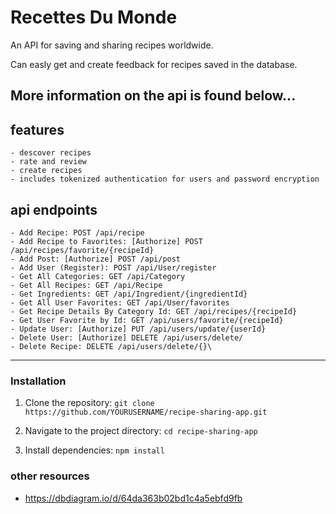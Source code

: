 # Recettes Du Monde

An API for saving and sharing recipes worldwide.

Can easly get and create feedback for recipes saved in the database.

## More information on the api is found below...

## features
```
- descover recipes
- rate and review
- create recipes
- includes tokenized authentication for users and password encryption
```

<TODO add all of the ENDPOINTS and the AUTHORIZED specifications>

## api endpoints
```
- Add Recipe: POST /api/recipe
- Add Recipe to Favorites: [Authorize] POST /api/recipes/favorite/{recipeId}
- Add Post: [Authorize] POST /api/post
- Add User (Register): POST /api/User/register
- Get All Categories: GET /api/Category
- Get All Recipes: GET /api/Recipe
- Get Ingredients: GET /api/Ingredient/{ingredientId}
- Get All User Favorites: GET /api/User/favorites
- Get Recipe Details By Category Id: GET /api/recipes/{recipeId}
- Get User Favorite by Id: GET /api/users/favorite/{recipeId}
- Update User: [Authorize] PUT /api/users/update/{userId}
- Delete User: [Authorize] DELETE /api/users/delete/
- Delete Recipe: DELETE /api/users/delete/{}\
```

---

### Installation

1. Clone the repository: `git clone https://github.com/YOURUSERNAME/recipe-sharing-app.git`

2. Navigate to the project directory: `cd recipe-sharing-app`

3. Install dependencies: `npm install`

### other resources
- https://dbdiagram.io/d/64da363b02bd1c4a5ebfd9fb
